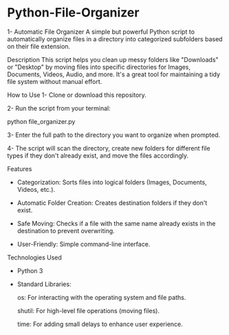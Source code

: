 # Python-File-Organizer
1-  Automatic File Organizer
     A simple but powerful Python script to automatically organize files in a directory into categorized subfolders based on their file extension.

  Description
  This script helps you clean up messy folders like "Downloads" or "Desktop" by moving files into specific directories for Images, Documents, Videos, Audio, and more. It's a great tool for maintaining a tidy        file system without manual effort.

  How to Use
1- Clone or download this repository.

2- Run the script from your terminal:

   python file_organizer.py

3- Enter the full path to the directory you want to organize when prompted.

4- The script will scan the directory, create new folders for different file types if they don't already exist, and move the files accordingly.

Features
* Categorization: Sorts files into logical folders (Images, Documents, Videos, etc.).

* Automatic Folder Creation: Creates destination folders if they don't exist.

* Safe Moving: Checks if a file with the same name already exists in the destination to prevent overwriting.

* User-Friendly: Simple command-line interface.

Technologies Used

* Python 3

* Standard Libraries:
  
  os: For interacting with the operating system and file paths.

  shutil: For high-level file operations (moving files).

  time: For adding small delays to enhance user experience.



